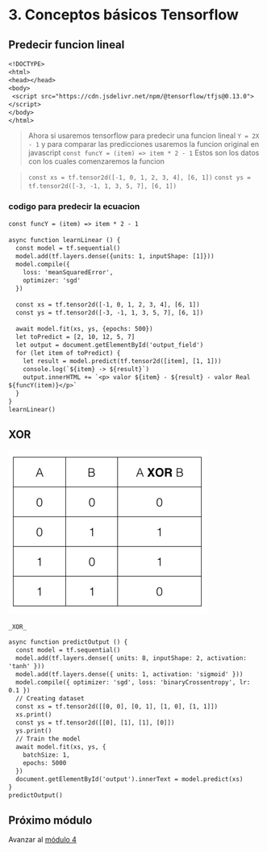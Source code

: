 # 3. Conceptos básicos Tensorflow


## Predecir funcion lineal
```
<!DOCTYPE>
<html>
<head></head>
<body>
 <script src="https://cdn.jsdelivr.net/npm/@tensorflow/tfjs@0.13.0"> </script>
</body>
</html>
```

 > Ahora si usaremos tensorflow para predecir una funcion lineal `Y = 2X - 1` y para comparar las predicciones usaremos la funcion original en javascript `const funcY = (item) => item * 2 - 1` Estos son los datos con los cuales comenzaremos la funcion 

>`const xs = tf.tensor2d([-1, 0, 1, 2, 3, 4], [6, 1])`
>`const ys = tf.tensor2d([-3, -1, 1, 3, 5, 7], [6, 1])`

### codigo para predecir la ecuacion
```
const funcY = (item) => item * 2 - 1

async function learnLinear () {
  const model = tf.sequential()
  model.add(tf.layers.dense({units: 1, inputShape: [1]}))
  model.compile({
    loss: 'meanSquaredError',
    optimizer: 'sgd'
  })

  const xs = tf.tensor2d([-1, 0, 1, 2, 3, 4], [6, 1])
  const ys = tf.tensor2d([-3, -1, 1, 3, 5, 7], [6, 1])

  await model.fit(xs, ys, {epochs: 500})
  let toPredict = [2, 10, 12, 5, 7]
  let output = document.getElementById('output_field')
  for (let item of toPredict) {
    let result = model.predict(tf.tensor2d([item], [1, 1]))
    console.log(`${item} -> ${result}`)
    output.innerHTML += `<p> valor ${item} - ${result} - valor Real ${funcY(item)}</p>`
  }
}
learnLinear()
```

## XOR

![XOR](./images/xor.png "XOR")

    _XOR_


```
async function predictOutput () {
  const model = tf.sequential()
  model.add(tf.layers.dense({ units: 8, inputShape: 2, activation: 'tanh' }))
  model.add(tf.layers.dense({ units: 1, activation: 'sigmoid' }))
  model.compile({ optimizer: 'sgd', loss: 'binaryCrossentropy', lr: 0.1 })
  // Creating dataset
  const xs = tf.tensor2d([[0, 0], [0, 1], [1, 0], [1, 1]])
  xs.print()
  const ys = tf.tensor2d([[0], [1], [1], [0]])
  ys.print()
  // Train the model
  await model.fit(xs, ys, {
    batchSize: 1,
    epochs: 5000
  })
  document.getElementById('output').innerText = model.predict(xs)
}
predictOutput()
```

## Próximo módulo
Avanzar al [módulo 4](../04-computerVision)
